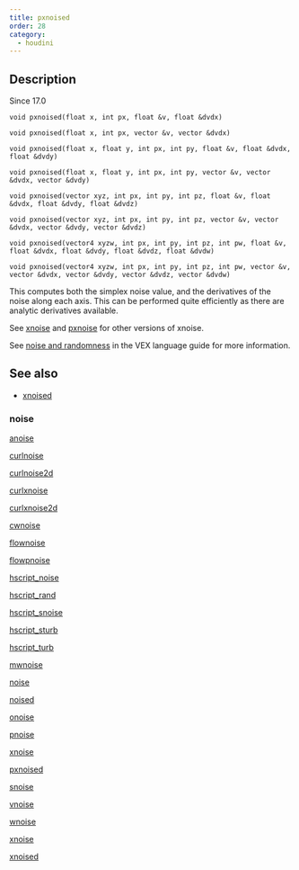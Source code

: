 ```yaml
---
title: pxnoised
order: 28
category:
  - houdini
---
```


## Description

Since 17.0

`void pxnoised(float x, int px, float &v, float &dvdx)`

`void pxnoised(float x, int px, vector &v, vector &dvdx)`

`void pxnoised(float x, float y, int px, int py, float &v, float &dvdx, float &dvdy)`

`void pxnoised(float x, float y, int px, int py, vector &v, vector &dvdx, vector &dvdy)`

`void pxnoised(vector xyz, int px, int py, int pz, float &v, float &dvdx, float &dvdy, float &dvdz)`

`void pxnoised(vector xyz, int px, int py, int pz, vector &v, vector &dvdx, vector &dvdy, vector &dvdz)`

`void pxnoised(vector4 xyzw, int px, int py, int pz, int pw, float &v, float &dvdx, float &dvdy, float &dvdz, float &dvdw)`

`void pxnoised(vector4 xyzw, int px, int py, int pz, int pw, vector &v, vector &dvdx, vector &dvdy, vector &dvdz, vector &dvdw)`

This computes both the simplex noise value, and the derivatives of the noise
along each axis. This can be performed quite efficiently as there are analytic
derivatives available.

See [xnoise](xnoise.html "Simplex noise is very close to Perlin noise, except
with the samples on a simplex mesh rather than a grid.  This results in less
grid artifacts.  It also uses a higher order bspline to provide better
derivatives.") and [pxnoise](pxnoise.html "Simplex noise is very close to
Perlin noise, except with the samples on a simplex mesh rather than a grid.
This results in less grid artifacts.  It also uses a higher order bspline to
provide better derivatives. This is the periodic simplex noise") for other
versions of xnoise.

See [noise and randomness](../random.html) in the VEX language guide for more
information.

## See also

- [xnoised](xnoised.html)

### noise

[anoise](anoise.html)

[curlnoise](curlnoise.html)

[curlnoise2d](curlnoise2d.html)

[curlxnoise](curlxnoise.html)

[curlxnoise2d](curlxnoise2d.html)

[cwnoise](cwnoise.html)

[flownoise](flownoise.html)

[flowpnoise](flowpnoise.html)

[hscript_noise](hscript_noise.html)

[hscript_rand](hscript_rand.html)

[hscript_snoise](hscript_snoise.html)

[hscript_sturb](hscript_sturb.html)

[hscript_turb](hscript_turb.html)

[mwnoise](mwnoise.html)

[noise](noise.html)

[noised](noised.html)

[onoise](onoise.html)

[pnoise](pnoise.html)

[xnoise](pxnoise.html)

[pxnoised](pxnoised.html)

[snoise](snoise.html)

[vnoise](vnoise.html)

[wnoise](wnoise.html)

[xnoise](xnoise.html)

[xnoised](xnoised.html)
